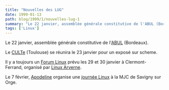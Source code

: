 ```yaml
---
title: "Nouvelles des LUG"
date: 1999-01-13
path: blog/1999/1/nouvelles-lug-1
summary: "Le 22 janvier, assemblée générale constitutive de l'ABUL (Bordeaux)."
tags: ['Linux']
---
```


<P>
Le 22 janvier, assemblée générale constitutive de
l'<A HREF="http://www.bordeaux-linux.fr.eu.org/">ABUL</A> (Bordeaux).
</P>

<P>
Le <A HREF="http://savage.iut-blagnac.fr/">CULTe</A> (Toulouse)
se réunira le 23 janvier pour un exposé sur scheme.
</P>

<P>
Il y a toujours un <A HREF="http://www.chez.com/linuxarverne/forum.htm">Forum
Linux</A> prévu les 29 et 30 janvier à Clermont-Ferrand, organisé
par <A HREF="http://www.chez.com/linuxarverne/">Linux Arverne</A>.
</P>

<P>
Le 7 février, <A HREF="http://www.teaser.fr/~amajorel/apodeline/">Apodeline</A> organise
une <A HREF="http://www.planete.net/~rstep/banquise/">journée Linux</A>
à la MJC de Savigny sur Orge.
</P>


